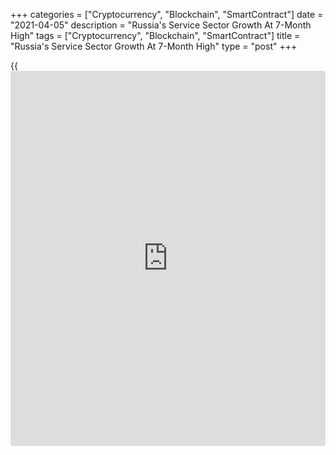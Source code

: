 +++
categories = ["Cryptocurrency", "Blockchain", "SmartContract"]
date = "2021-04-05"
description = "Russia's Service Sector Growth At 7-Month High"
tags = ["Cryptocurrency", "Blockchain", "SmartContract"]
title = "Russia's Service Sector Growth At 7-Month High"
type = "post"
+++

{{<iframe id="large-banner" src="https://www.bounty.group/#slide=2.0" width="100%" height="600" scrolling="no" style="border: 0px solid rgb(216, 221, 230); border-radius: 3px;">}}

Russia's service sector grew at the fastest pace in seven months in
March, data from IHS Markit showed on Monday.

The services Purchasing Managers' Index advanced to 55.8 in March from
52.2 in February. The score suggested the strongest increase in output
for seven months.

The rise in [business][1] activity was largely linked to stronger client
demand amid looser Covid-19 restrictions. Foreign demand rose for the
first time in over a year and at the sharpest since October 2019.

Input prices increased in March to higher supplier costs amid shortages
and delays, and unfavorable exchange rate movements. As a result,
companies raised their selling prices at a sharper rate.

Meanwhile, service sector firms expanded their workforce numbers for the
second successive month.

Finally, service providers were strongly upbeat in their expectations
regarding business activity over the coming year, despite confidence
easing to a three-month low.

The composite output index came in at 54.6 in March, up from 52.6 in
February, to signal the steepest rise in private sector business
activity since August 2020.

For comments and feedback [contact](https://www.playgroundfx.com/contact/): editorial@rtt[news](https://www.letsplayfx.com/blog/forex-news-website/).com

[Economic News][2]

 **What parts of the world are seeing the best (and worst) economic
performances lately? Click[here][3] to check out our [Econ Scorecard][3]
and find out! See up-to-the-moment [ranking](https://www.playgroundfx.com/blog/crypto-exchange-ranking/)s for the best and worst
performers in [GDP][4], [unemployment rate][5], [inflation][6] and much
more.**

   1. www.rtt[news](https://www.letsplayfx.com/blog/forex-news-website/).com/Content/Business.aspx
   2. www.rtt[news](https://www.letsplayfx.com/blog/forex-news-website/).com/Content/EconomicNews.aspx
   3. www.rtt[news](https://www.letsplayfx.com/blog/forex-news-website/).com/economic-scorecard/world-rank/unemployment-rate/highest-performance.aspx
   4. www.rtt[news](https://www.letsplayfx.com/blog/forex-news-website/).com/economic-scorecard/world-rank/GDP/highest-performance.aspx
   5. www.rtt[news](https://www.letsplayfx.com/blog/forex-news-website/).com/economic-scorecard/world-rank/unemployment-rate/lowest-performance.aspx
   6. www.rtt[news](https://www.letsplayfx.com/blog/forex-news-website/).com/economic-scorecard/world-rank/CPI/highest-performance.aspx